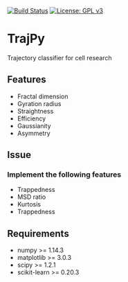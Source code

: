 [![Build Status](https://travis-ci.com/phydev/trajpy.svg?branch=master)](https://travis-ci.com/phydev/trajpy)
[![License: GPL v3](https://img.shields.io/badge/License-GPLv3-blue.svg)](https://www.gnu.org/licenses/gpl-3.0)


# TrajPy
Trajectory classifier for cell research


## Features
- Fractal dimension
- Gyration radius
- Straightness
- Efficiency
- Gaussianity
- Asymmetry

## Issue
### Implement the following features
- Trappedness
- MSD ratio
- Kurtosis
- Trappedness


## Requirements
- numpy >= 1.14.3
- matplotlib >= 3.0.3
- scipy >= 1.2.1
- scikit-learn >= 0.20.3
